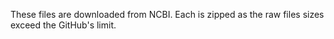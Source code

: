 These files are downloaded from NCBI. Each is zipped as the raw files sizes exceed the GitHub's limit.
